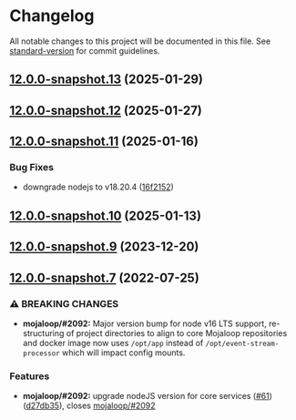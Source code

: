 # Changelog

All notable changes to this project will be documented in this file. See [standard-version](https://github.com/conventional-changelog/standard-version) for commit guidelines.

## [12.0.0-snapshot.13](https://github.com/mojaloop/event-stream-processor/compare/v12.0.0-snapshot.12...v12.0.0-snapshot.13) (2025-01-29)

## [12.0.0-snapshot.12](https://github.com/mojaloop/event-stream-processor/compare/v12.0.0-snapshot.11...v12.0.0-snapshot.12) (2025-01-27)

## [12.0.0-snapshot.11](https://github.com/mojaloop/event-stream-processor/compare/v12.0.0-snapshot.10...v12.0.0-snapshot.11) (2025-01-16)


### Bug Fixes

* downgrade nodejs to v18.20.4 ([16f2152](https://github.com/mojaloop/event-stream-processor/commit/16f2152136f7486aa797d4e93adb778d2aec5aaa))

## [12.0.0-snapshot.10](https://github.com/mojaloop/event-stream-processor/compare/v12.0.0-snapshot.9...v12.0.0-snapshot.10) (2025-01-13)

## [12.0.0-snapshot.9](https://github.com/mojaloop/event-stream-processor/compare/v12.0.0-snapshot.8...v12.0.0-snapshot.9) (2023-12-20)

## [12.0.0-snapshot.7](https://github.com/mojaloop/event-stream-processor/compare/v12.0.0-snapshot.6...v12.0.0-snapshot.7) (2022-07-25)


### ⚠ BREAKING CHANGES

* **mojaloop/#2092:** Major version bump for node v16 LTS support, re-structuring of project directories to align to core Mojaloop repositories and docker image now uses `/opt/app` instead of `/opt/event-stream-processor` which will impact config mounts.

### Features

* **mojaloop/#2092:** upgrade nodeJS version for core services ([#61](https://github.com/mojaloop/event-stream-processor/issues/61)) ([d27db35](https://github.com/mojaloop/event-stream-processor/commit/d27db3501b415ca54d89e8389808dd11b9ca3ab3)), closes [mojaloop/#2092](https://github.com/mojaloop/project/issues/2092)
